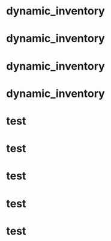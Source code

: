 # dynamic_inventory
# dynamic_inventory
# dynamic_inventory
# dynamic_inventory
# test
# test
# test
# test
# test
